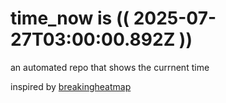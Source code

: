# time_now is (( 2025-07-27T03:00:00.892Z ))

an automated repo that shows the currnent time

inspired by [breakingheatmap](https://github.com/breakingheatmap/breakingheatmap)
